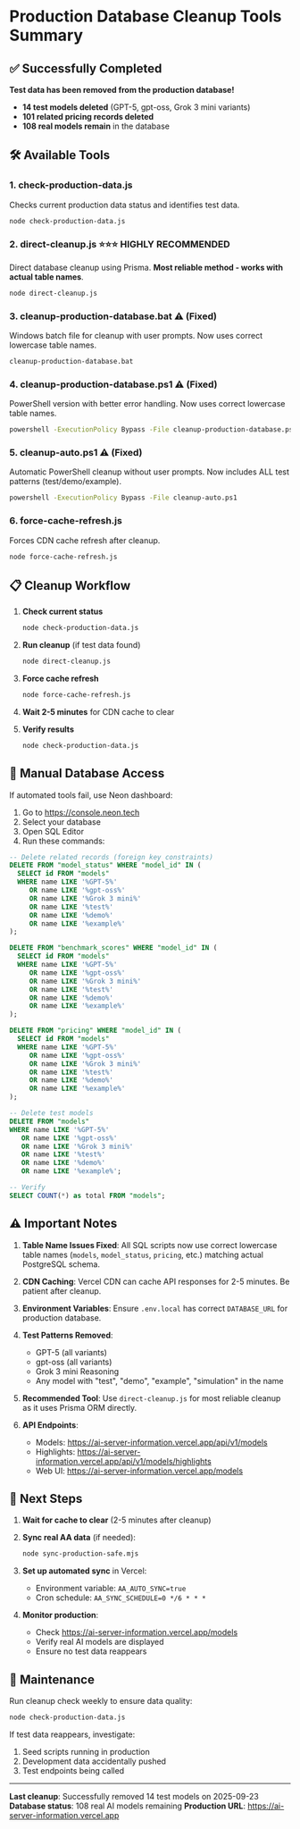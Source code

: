 # Production Database Cleanup Tools Summary

## ✅ Successfully Completed

**Test data has been removed from the production database!**

- **14 test models deleted** (GPT-5, gpt-oss, Grok 3 mini variants)
- **101 related pricing records deleted**
- **108 real models remain** in the database

## 🛠️ Available Tools

### 1. **check-production-data.js**
Checks current production data status and identifies test data.
```bash
node check-production-data.js
```

### 2. **direct-cleanup.js** ⭐⭐⭐ HIGHLY RECOMMENDED
Direct database cleanup using Prisma. **Most reliable method - works with actual table names**.
```bash
node direct-cleanup.js
```

### 3. **cleanup-production-database.bat** ⚠️ (Fixed)
Windows batch file for cleanup with user prompts. Now uses correct lowercase table names.
```bash
cleanup-production-database.bat
```

### 4. **cleanup-production-database.ps1** ⚠️ (Fixed)
PowerShell version with better error handling. Now uses correct lowercase table names.
```bash
powershell -ExecutionPolicy Bypass -File cleanup-production-database.ps1
```

### 5. **cleanup-auto.ps1** ⚠️ (Fixed)
Automatic PowerShell cleanup without user prompts. Now includes ALL test patterns (test/demo/example).
```bash
powershell -ExecutionPolicy Bypass -File cleanup-auto.ps1
```

### 6. **force-cache-refresh.js**
Forces CDN cache refresh after cleanup.
```bash
node force-cache-refresh.js
```

## 📋 Cleanup Workflow

1. **Check current status**
   ```bash
   node check-production-data.js
   ```

2. **Run cleanup** (if test data found)
   ```bash
   node direct-cleanup.js
   ```

3. **Force cache refresh**
   ```bash
   node force-cache-refresh.js
   ```

4. **Wait 2-5 minutes** for CDN cache to clear

5. **Verify results**
   ```bash
   node check-production-data.js
   ```

## 🔄 Manual Database Access

If automated tools fail, use Neon dashboard:

1. Go to https://console.neon.tech
2. Select your database
3. Open SQL Editor
4. Run these commands:

```sql
-- Delete related records (foreign key constraints)
DELETE FROM "model_status" WHERE "model_id" IN (
  SELECT id FROM "models"
  WHERE name LIKE '%GPT-5%'
     OR name LIKE '%gpt-oss%'
     OR name LIKE '%Grok 3 mini%'
     OR name LIKE '%test%'
     OR name LIKE '%demo%'
     OR name LIKE '%example%'
);

DELETE FROM "benchmark_scores" WHERE "model_id" IN (
  SELECT id FROM "models"
  WHERE name LIKE '%GPT-5%'
     OR name LIKE '%gpt-oss%'
     OR name LIKE '%Grok 3 mini%'
     OR name LIKE '%test%'
     OR name LIKE '%demo%'
     OR name LIKE '%example%'
);

DELETE FROM "pricing" WHERE "model_id" IN (
  SELECT id FROM "models"
  WHERE name LIKE '%GPT-5%'
     OR name LIKE '%gpt-oss%'
     OR name LIKE '%Grok 3 mini%'
     OR name LIKE '%test%'
     OR name LIKE '%demo%'
     OR name LIKE '%example%'
);

-- Delete test models
DELETE FROM "models"
WHERE name LIKE '%GPT-5%'
   OR name LIKE '%gpt-oss%'
   OR name LIKE '%Grok 3 mini%'
   OR name LIKE '%test%'
   OR name LIKE '%demo%'
   OR name LIKE '%example%';

-- Verify
SELECT COUNT(*) as total FROM "models";
```

## ⚠️ Important Notes

1. **Table Name Issues Fixed**: All SQL scripts now use correct lowercase table names (`models`, `model_status`, `pricing`, etc.) matching actual PostgreSQL schema.

2. **CDN Caching**: Vercel CDN can cache API responses for 2-5 minutes. Be patient after cleanup.

3. **Environment Variables**: Ensure `.env.local` has correct `DATABASE_URL` for production database.

4. **Test Patterns Removed**:
   - GPT-5 (all variants)
   - gpt-oss (all variants)
   - Grok 3 mini Reasoning
   - Any model with "test", "demo", "example", "simulation" in the name

5. **Recommended Tool**: Use `direct-cleanup.js` for most reliable cleanup as it uses Prisma ORM directly.

4. **API Endpoints**:
   - Models: https://ai-server-information.vercel.app/api/v1/models
   - Highlights: https://ai-server-information.vercel.app/api/v1/models/highlights
   - Web UI: https://ai-server-information.vercel.app/models

## 🎯 Next Steps

1. **Wait for cache to clear** (2-5 minutes after cleanup)

2. **Sync real AA data** (if needed):
   ```bash
   node sync-production-safe.mjs
   ```

3. **Set up automated sync** in Vercel:
   - Environment variable: `AA_AUTO_SYNC=true`
   - Cron schedule: `AA_SYNC_SCHEDULE=0 */6 * * *`

4. **Monitor production**:
   - Check https://ai-server-information.vercel.app/models
   - Verify real AI models are displayed
   - Ensure no test data reappears

## 📝 Maintenance

Run cleanup check weekly to ensure data quality:
```bash
node check-production-data.js
```

If test data reappears, investigate:
1. Seed scripts running in production
2. Development data accidentally pushed
3. Test endpoints being called

---

**Last cleanup**: Successfully removed 14 test models on 2025-09-23
**Database status**: 108 real AI models remaining
**Production URL**: https://ai-server-information.vercel.app